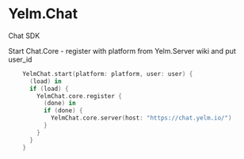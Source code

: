 # Yelm.Chat
 Chat SDK 

Start Chat.Core - register with platform from Yelm.Server wiki and put user_id 

```swift
    YelmChat.start(platform: platform, user: user) {
      (load) in
      if (load) {
        YelmChat.core.register {
          (done) in
          if (done) {
            YelmChat.core.server(host: "https://chat.yelm.io/")
          }
        }
      }
    }
```
